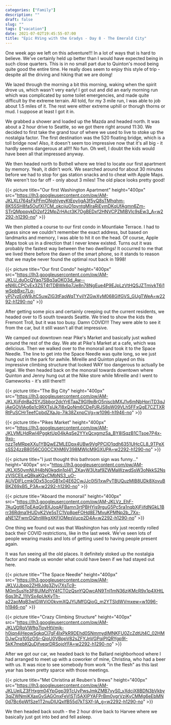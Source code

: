 ```yaml
---
categories: ["Family"]
description: ""
draft: false
slug: ""
tags: ["vacation"]
date: 2021-07-02T19:45:55-07:00
title: "Epic RVing with the Gradys - Day 8 - The Emerald City"
---
```


One week ago we left on this adventure!!! In a lot of ways that is hard to believe. We've certainly held up better than I would have expected being in such close quarters. This is in no small part due to Quinton's mood being quite good the entire time. He really does seem to enjoy this style of trip - despite all the driving and hiking that we are doing!

We lazed through the morning a bit this morning, waking when the spirit drove us, which wasn't very early! I got out and did an early morning run which was complicated by some toilet emergencies, and made quite difficult by the extreme terrain. All told, for my 3 mile run, I was able to job about 1.5 miles of it. The rest were either extreme uphill or thorugh thorns or mud. I suppose at least I got it in.

We grabbed a shower and loaded up the Mazda and headed north. It was about a 2 hour drive to Seattle, so we got there right around 11:30. We decided to first take the grand tour of where we used to live to stoke up the nostalgia factor. The first destination was the 520 floating bridge, which is a toll bridge now! Also, it doesn't seem too impressive now that it's all big - it hardly seems dangerous at all!!! No fun. Oh well, I doubt the kids would have been all that impressed anyway.

We then headed north to Bothell where we tried to locate our first apartment by memory. Yeah, it didn't work. We searched around for about 30 minutes before we had to stop for gas station snacks and to cheat with Apple Maps. We weren't too far off - only about 3 miles! The old place looks pretty good!

{{< picture title="Our first Washington Apartment" height="400px" src="https://lh3.googleusercontent.com/pw/AM-JKLXLt764sFkPFmONghlyeyKtEpyIjgA3f5yQ8sTMhqhm-8K5SSH8fa5OufXl7CM_okcijuO1pyntgMIraRiEymDKqUfAgmn6Zm-STrQMpppykDi2pf22MpZrHAct3K7OgBEDxf2HNVCPZMlBVlc9sEw3_A=w2292-h1290-no" >}}

We then plotted a course to our first condo in Mountlake Terrace. I had to guess since we couldn't remember the exact address, but based on landmarks and memory, I was able to hit it on the head. Of course, Apple Maps took us in a direction that I never knew existed. Turns out it was probably the fastest way between the two dwellings! It occurred to me that we lived there before the dawn of the smart phone, so it stands to reason that we maybe never found the optimal rout back in 1998!

{{< picture title="Our first Condo" height="400px" src="https://lh3.googleusercontent.com/pw/AM-JKLU_duOcQYaq7SBq3aOKO3d_Aw--eNI6LCPCvEx3ZST4tTDBWk6p7Je8n78NgEue4P9EJpLzVtHQSJZTmivkT6j1wSpbBxc7Lq-yPj7yzEoW9JtC5uwZlG3tFaoWqTYvilYZGwXyM068GIfGVS_GUgTWeA=w2292-h1290-no" >}}

After getting some pics and certainly creeping out the current residents, we headed over to I5 south towards Seattle. We tried to show the kids the Fremont Troll, but it was too busy. Damn COVID!!! They were able to see it from the car, but it still wasn't all that impressive.

We camped out downtown near Pike's Market and basically just walked around the rest of the day. We ate at Pike's Market at a cafe, which was delicious. Then we walked over to the monorail and took it to the Space Needle. The line to get into the Space Needle was quite long, so we just hung out in the park for awhile. Mireille and Quinton played on this impressive climbing structure that looked WAY too dangerous to actually be legal. We then headed back on the monorail towards downtown where Quinton and Jenny hung out at the Nike store while Mireille and I went to Gameworks - it's still there!!!

{{< picture title="The Big City" height="400px" src="https://lh3.googleusercontent.com/pw/AM-JKLXjiFdnBa2SYJSbbor2dcYr6TaaZ9Gl9pBrO5niscbMXJ1y6mNbHpriTD3qJjAeGOVIAg6p1c9RXTslJk7l8xQoNm6CDePJRJS8sW09VLh5FFxQgE7CZTXRRtPuSCHrTeefCpbdZXaJp-7ik38ZxnpCVg=w1096-h1946-no" >}}

{{< picture title="Pikes Market" height="400px" src="https://lh3.googleusercontent.com/pw/AM-JKLVMLHdRwl4PggktUp04kAqSe2YYxQcxgmzSa_BY8ISqzB1CTsoe7P4x-9xo-nzzTeMRpeXXu1YBQwEZMLEDpx4UBw9VgPPClO1qdh6351UHcCL8_9TPeXsSS24zzB8056CG0CCXhM6V398MWIcM9GXUPA=w2292-h1290-no" >}}

{{< picture title="I just thought this bathroom sign was funny..." height="400px" src="https://lh3.googleusercontent.com/pw/AM-JKLXl50ymNUH4bN0kgdjn1pI41_ZKayW3Utaf9ZWMaWzwdSsW3oNkkS2NszVlSCElLeQBkaKQxCMbNS3_uO-AUVDIFLcmk0Dx53coGB1x04E62CwJJc0l5l1xwPvTBUQuzMIB8UDk8XovuBBKZ69xB5_P3A=w2292-h1290-no" >}}

{{< picture title="Aboard the monorail" height="400px" src="https://lh3.googleusercontent.com/pw/AM-JKLVz_EhF-7AuQgtl6TpEAqQjrBXJoqAFBamn3rtPBHYis9rguG5Pc5ra1nqbXjFiifdNGkL1Brr36Rdma1HUDyK2Ve5sTC1Vp8peFOHd8E7MvuKPMNp2b_7Xx-aNE1ZFwnrDQhnWkgXKFIOMesVucp2D4A=w2292-h1290-no" >}}

One thing we found out was that Washington has only just recently rolled back their COVID restrictions, like in the last week. We've seen lots of people wearing masks and lots of getting used to having people present again.

It was fun seeing all the old places. It definitely stoked up the nostalgia factor and made us wonder what could have been if we had stayed out here.

{{< picture title="The Space Needle" height="400px" src="https://lh3.googleusercontent.com/pw/AM-JKLVJJbpp2ZH9Jdg3Zlyj7XsTc9-M0mSusYe3P8UlMzPjY4fCTOzQsnYQOwcAN9TnI1mN36zjKMcR9x1p4XHtL6qs3hZ_11IVSx4pUkKyTh-a22aoMqB3wlGWViO0kvmXQJYlJMfGQioG_m2YTSIdWVmxew=w1096-h1946-no" >}}

{{< picture title="Crazy Climbing Structure" height="400px" src="https://lh3.googleusercontent.com/pw/AM-JKLVDRqVWftg7loyHtVmjk-h0iqn4jHeowSgkqCl7gF4IxPkR9DEhd0SNmmydIMNKFU0ZcZdtUt4C_02HMDJwCrq105zOSr-QioU0VBppV82sZFYJnVGPqiPIQRYgp9I-5kK7mebKQuDjfveqrDRSojoYFA=w2292-h1290-no" >}}

After we got our car, we headed back to the Ballard neighborhood where I had arranged to meet up with a coworker of mine, Christina, who had a beer with us. It was nice to see somebody from work "in the flesh" as this last year has been pretty sparce with those meetings.

{{< picture title="Met Christina at Reuben's Brews" height="400px" src="https://lh3.googleusercontent.com/pw/AM-JKLUejLZ3FHxgm04YpGgp39TcUyPwsJmkZMB7vyS0_vXdcjX8BDN3bVkby3qjZWNmiKXaxGvSAGOnxFeVlSTj5AXIPYAFPrBm0ygrVziKyCMMg6eEbMN0d7Bc6pWfSze1T2nuDlUQxlfB55d7kTSXf-IA_g=w2292-h1290-no" >}}

We then headed back south - the 2 hour drive back to Harvee where we basically just got into bed and fell asleep.
